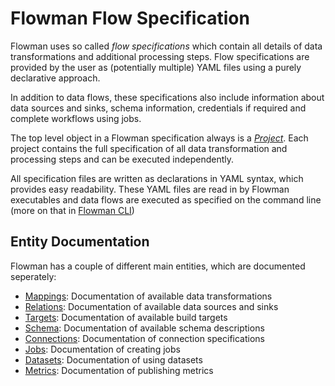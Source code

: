 
# Flowman Flow Specification

Flowman uses so called *flow specifications* which contain all details of data transformations
and additional processing steps. Flow specifications are provided by the user as (potentially 
multiple) YAML files using a purely declarative approach.  

In addition to data flows, these specifications also include information about data sources 
and sinks, schema information, credentials if required and complete workflows using jobs.

The top level object in a Flowman specification always is a [*Project*](projects.md). Each
project contains the full specification of all data transformation and processing steps and
can be executed independently.

All specification files are written as declarations in YAML syntax, which provides easy 
readability. These YAML files are read in by Flowman executables and data flows are 
executed as specified on the command line (more on that in [Flowman CLI](../cli/flowexec.md))

## Entity Documentation

Flowman has a couple of different main entities, which are documented seperately:

* [Mappings](mapping/index.md): Documentation of available data transformations
* [Relations](relation/index.md): Documentation of available data sources and sinks
* [Targets](target/index.md): Documentation of available build targets
* [Schema](schema/index.md): Documentation of available schema descriptions
* [Connections](connection/index.md): Documentation of connection specifications
* [Jobs](job/index.md): Documentation of creating jobs
* [Datasets](dataset/index.md): Documentation of using datasets
* [Metrics](metric/index.md): Documentation of publishing metrics

